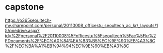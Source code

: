 # capstone
https://o365seoultech-my.sharepoint.com/personal/20110008_officestu_seoultech_ac_kr/_layouts/15/onedrive.aspx?id=%2Fpersonal%2F20110008%5Fofficestu%5Fseoultech%5Fac%5Fkr%2FDocuments%2F%EC%A0%84%EA%B3%B5%EC%9E%90%EB%A3%8C%2F%EC%BA%A1%EB%94%94%EC%9E%90%EB%A3%8C
